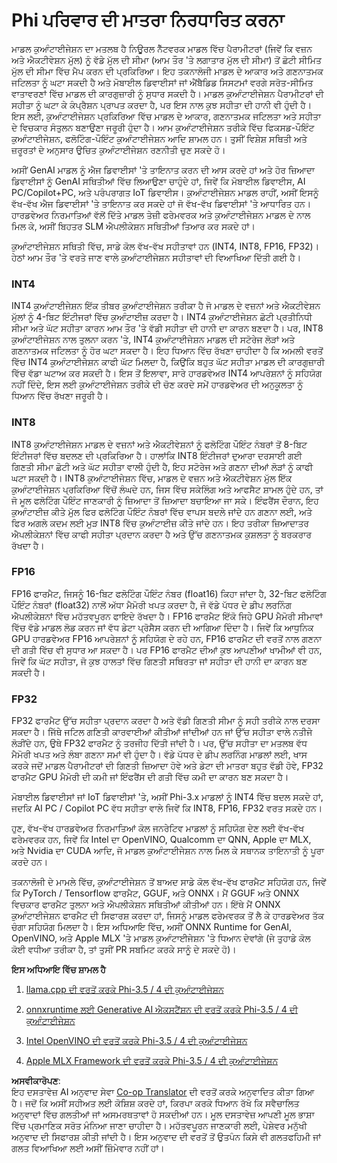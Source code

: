 <!--
CO_OP_TRANSLATOR_METADATA:
{
  "original_hash": "d658062de70b131ef4c0bff69b5fc70e",
  "translation_date": "2025-07-16T21:44:51+00:00",
  "source_file": "md/01.Introduction/04/QuantifyingPhi.md",
  "language_code": "pa"
}
-->
# **Phi ਪਰਿਵਾਰ ਦੀ ਮਾਤਰਾ ਨਿਰਧਾਰਿਤ ਕਰਨਾ**

ਮਾਡਲ ਕੁਆੰਟਾਈਜੇਸ਼ਨ ਦਾ ਮਤਲਬ ਹੈ ਨਿਊਰਲ ਨੈੱਟਵਰਕ ਮਾਡਲ ਵਿੱਚ ਪੈਰਾਮੀਟਰਾਂ (ਜਿਵੇਂ ਕਿ ਵਜ਼ਨ ਅਤੇ ਐਕਟੀਵੇਸ਼ਨ ਮੁੱਲ) ਨੂੰ ਵੱਡੇ ਮੁੱਲ ਦੀ ਸੀਮਾ (ਆਮ ਤੌਰ 'ਤੇ ਲਗਾਤਾਰ ਮੁੱਲ ਦੀ ਸੀਮਾ) ਤੋਂ ਛੋਟੀ ਸੀਮਿਤ ਮੁੱਲ ਦੀ ਸੀਮਾ ਵਿੱਚ ਮੈਪ ਕਰਨ ਦੀ ਪ੍ਰਕਿਰਿਆ। ਇਹ ਤਕਨਾਲੋਜੀ ਮਾਡਲ ਦੇ ਆਕਾਰ ਅਤੇ ਗਣਨਾਤਮਕ ਜਟਿਲਤਾ ਨੂੰ ਘਟਾ ਸਕਦੀ ਹੈ ਅਤੇ ਮੋਬਾਈਲ ਡਿਵਾਈਸਾਂ ਜਾਂ ਐਂਬੈਡਿਡ ਸਿਸਟਮਾਂ ਵਰਗੇ ਸਰੋਤ-ਸੀਮਿਤ ਵਾਤਾਵਰਣਾਂ ਵਿੱਚ ਮਾਡਲ ਦੀ ਕਾਰਗੁਜ਼ਾਰੀ ਨੂੰ ਸੁਧਾਰ ਸਕਦੀ ਹੈ। ਮਾਡਲ ਕੁਆੰਟਾਈਜੇਸ਼ਨ ਪੈਰਾਮੀਟਰਾਂ ਦੀ ਸਹੀਤਾ ਨੂੰ ਘਟਾ ਕੇ ਕੰਪ੍ਰੈਸ਼ਨ ਪ੍ਰਾਪਤ ਕਰਦਾ ਹੈ, ਪਰ ਇਸ ਨਾਲ ਕੁਝ ਸਹੀਤਾ ਦੀ ਹਾਨੀ ਵੀ ਹੁੰਦੀ ਹੈ। ਇਸ ਲਈ, ਕੁਆੰਟਾਈਜੇਸ਼ਨ ਪ੍ਰਕਿਰਿਆ ਵਿੱਚ ਮਾਡਲ ਦੇ ਆਕਾਰ, ਗਣਨਾਤਮਕ ਜਟਿਲਤਾ ਅਤੇ ਸਹੀਤਾ ਦੇ ਵਿਚਕਾਰ ਸੰਤੁਲਨ ਬਣਾਉਣਾ ਜਰੂਰੀ ਹੁੰਦਾ ਹੈ। ਆਮ ਕੁਆੰਟਾਈਜੇਸ਼ਨ ਤਰੀਕੇ ਵਿੱਚ ਫਿਕਸਡ-ਪੌਇੰਟ ਕੁਆੰਟਾਈਜੇਸ਼ਨ, ਫਲੋਟਿੰਗ-ਪੌਇੰਟ ਕੁਆੰਟਾਈਜੇਸ਼ਨ ਆਦਿ ਸ਼ਾਮਲ ਹਨ। ਤੁਸੀਂ ਵਿਸ਼ੇਸ਼ ਸਥਿਤੀ ਅਤੇ ਜ਼ਰੂਰਤਾਂ ਦੇ ਅਨੁਸਾਰ ਉਚਿਤ ਕੁਆੰਟਾਈਜੇਸ਼ਨ ਰਣਨੀਤੀ ਚੁਣ ਸਕਦੇ ਹੋ।

ਅਸੀਂ GenAI ਮਾਡਲ ਨੂੰ ਐਜ ਡਿਵਾਈਸਾਂ 'ਤੇ ਤਾਇਨਾਤ ਕਰਨ ਦੀ ਆਸ ਕਰਦੇ ਹਾਂ ਅਤੇ ਹੋਰ ਜ਼ਿਆਦਾ ਡਿਵਾਈਸਾਂ ਨੂੰ GenAI ਸਥਿਤੀਆਂ ਵਿੱਚ ਲਿਆਉਣਾ ਚਾਹੁੰਦੇ ਹਾਂ, ਜਿਵੇਂ ਕਿ ਮੋਬਾਈਲ ਡਿਵਾਈਸ, AI PC/Copilot+PC, ਅਤੇ ਪਰੰਪਰਾਗਤ IoT ਡਿਵਾਈਸ। ਕੁਆੰਟਾਈਜੇਸ਼ਨ ਮਾਡਲ ਰਾਹੀਂ, ਅਸੀਂ ਇਸਨੂੰ ਵੱਖ-ਵੱਖ ਐਜ ਡਿਵਾਈਸਾਂ 'ਤੇ ਤਾਇਨਾਤ ਕਰ ਸਕਦੇ ਹਾਂ ਜੋ ਵੱਖ-ਵੱਖ ਡਿਵਾਈਸਾਂ 'ਤੇ ਆਧਾਰਿਤ ਹਨ। ਹਾਰਡਵੇਅਰ ਨਿਰਮਾਤਿਆਂ ਵੱਲੋਂ ਦਿੱਤੇ ਮਾਡਲ ਤੇਜ਼ੀ ਫਰੇਮਵਰਕ ਅਤੇ ਕੁਆੰਟਾਈਜੇਸ਼ਨ ਮਾਡਲ ਦੇ ਨਾਲ ਮਿਲ ਕੇ, ਅਸੀਂ ਬਿਹਤਰ SLM ਐਪਲੀਕੇਸ਼ਨ ਸਥਿਤੀਆਂ ਤਿਆਰ ਕਰ ਸਕਦੇ ਹਾਂ।

ਕੁਆੰਟਾਈਜੇਸ਼ਨ ਸਥਿਤੀ ਵਿੱਚ, ਸਾਡੇ ਕੋਲ ਵੱਖ-ਵੱਖ ਸਹੀਤਾਵਾਂ ਹਨ (INT4, INT8, FP16, FP32)। ਹੇਠਾਂ ਆਮ ਤੌਰ 'ਤੇ ਵਰਤੇ ਜਾਣ ਵਾਲੇ ਕੁਆੰਟਾਈਜੇਸ਼ਨ ਸਹੀਤਾਵਾਂ ਦੀ ਵਿਆਖਿਆ ਦਿੱਤੀ ਗਈ ਹੈ।

### **INT4**

INT4 ਕੁਆੰਟਾਈਜੇਸ਼ਨ ਇੱਕ ਤੀਬਰ ਕੁਆੰਟਾਈਜੇਸ਼ਨ ਤਰੀਕਾ ਹੈ ਜੋ ਮਾਡਲ ਦੇ ਵਜ਼ਨਾਂ ਅਤੇ ਐਕਟੀਵੇਸ਼ਨ ਮੁੱਲਾਂ ਨੂੰ 4-ਬਿਟ ਇੰਟੀਜਰਾਂ ਵਿੱਚ ਕੁਆੰਟਾਈਜ਼ ਕਰਦਾ ਹੈ। INT4 ਕੁਆੰਟਾਈਜੇਸ਼ਨ ਛੋਟੀ ਪ੍ਰਤੀਨਿਧੀ ਸੀਮਾ ਅਤੇ ਘੱਟ ਸਹੀਤਾ ਕਾਰਨ ਆਮ ਤੌਰ 'ਤੇ ਵੱਡੀ ਸਹੀਤਾ ਦੀ ਹਾਨੀ ਦਾ ਕਾਰਨ ਬਣਦਾ ਹੈ। ਪਰ, INT8 ਕੁਆੰਟਾਈਜੇਸ਼ਨ ਨਾਲ ਤੁਲਨਾ ਕਰਨ 'ਤੇ, INT4 ਕੁਆੰਟਾਈਜੇਸ਼ਨ ਮਾਡਲ ਦੀ ਸਟੋਰੇਜ ਲੋੜਾਂ ਅਤੇ ਗਣਨਾਤਮਕ ਜਟਿਲਤਾ ਨੂੰ ਹੋਰ ਘਟਾ ਸਕਦਾ ਹੈ। ਇਹ ਧਿਆਨ ਵਿੱਚ ਰੱਖਣਾ ਚਾਹੀਦਾ ਹੈ ਕਿ ਅਮਲੀ ਵਰਤੋਂ ਵਿੱਚ INT4 ਕੁਆੰਟਾਈਜੇਸ਼ਨ ਕਾਫੀ ਘੱਟ ਮਿਲਦਾ ਹੈ, ਕਿਉਂਕਿ ਬਹੁਤ ਘੱਟ ਸਹੀਤਾ ਮਾਡਲ ਦੀ ਕਾਰਗੁਜ਼ਾਰੀ ਵਿੱਚ ਵੱਡਾ ਘਟਾਅ ਕਰ ਸਕਦੀ ਹੈ। ਇਸ ਤੋਂ ਇਲਾਵਾ, ਸਾਰੇ ਹਾਰਡਵੇਅਰ INT4 ਆਪਰੇਸ਼ਨਾਂ ਨੂੰ ਸਹਿਯੋਗ ਨਹੀਂ ਦਿੰਦੇ, ਇਸ ਲਈ ਕੁਆੰਟਾਈਜੇਸ਼ਨ ਤਰੀਕੇ ਦੀ ਚੋਣ ਕਰਦੇ ਸਮੇਂ ਹਾਰਡਵੇਅਰ ਦੀ ਅਨੁਕੂਲਤਾ ਨੂੰ ਧਿਆਨ ਵਿੱਚ ਰੱਖਣਾ ਜਰੂਰੀ ਹੈ।

### **INT8**

INT8 ਕੁਆੰਟਾਈਜੇਸ਼ਨ ਮਾਡਲ ਦੇ ਵਜ਼ਨਾਂ ਅਤੇ ਐਕਟੀਵੇਸ਼ਨਾਂ ਨੂੰ ਫਲੋਟਿੰਗ ਪੌਇੰਟ ਨੰਬਰਾਂ ਤੋਂ 8-ਬਿਟ ਇੰਟੀਜਰਾਂ ਵਿੱਚ ਬਦਲਣ ਦੀ ਪ੍ਰਕਿਰਿਆ ਹੈ। ਹਾਲਾਂਕਿ INT8 ਇੰਟੀਜਰਾਂ ਦੁਆਰਾ ਦਰਸਾਈ ਗਈ ਗਿਣਤੀ ਸੀਮਾ ਛੋਟੀ ਅਤੇ ਘੱਟ ਸਹੀਤਾ ਵਾਲੀ ਹੁੰਦੀ ਹੈ, ਇਹ ਸਟੋਰੇਜ ਅਤੇ ਗਣਨਾ ਦੀਆਂ ਲੋੜਾਂ ਨੂੰ ਕਾਫੀ ਘਟਾ ਸਕਦੀ ਹੈ। INT8 ਕੁਆੰਟਾਈਜੇਸ਼ਨ ਵਿੱਚ, ਮਾਡਲ ਦੇ ਵਜ਼ਨ ਅਤੇ ਐਕਟੀਵੇਸ਼ਨ ਮੁੱਲ ਇੱਕ ਕੁਆੰਟਾਈਜੇਸ਼ਨ ਪ੍ਰਕਿਰਿਆ ਵਿੱਚੋਂ ਲੰਘਦੇ ਹਨ, ਜਿਸ ਵਿੱਚ ਸਕੇਲਿੰਗ ਅਤੇ ਆਫਸੈਟ ਸ਼ਾਮਲ ਹੁੰਦੇ ਹਨ, ਤਾਂ ਜੋ ਮੂਲ ਫਲੋਟਿੰਗ ਪੌਇੰਟ ਜਾਣਕਾਰੀ ਨੂੰ ਜ਼ਿਆਦਾ ਤੋਂ ਜ਼ਿਆਦਾ ਬਚਾਇਆ ਜਾ ਸਕੇ। ਇੰਫਰੈਂਸ ਦੌਰਾਨ, ਇਹ ਕੁਆੰਟਾਈਜ਼ ਕੀਤੇ ਮੁੱਲ ਫਿਰ ਫਲੋਟਿੰਗ ਪੌਇੰਟ ਨੰਬਰਾਂ ਵਿੱਚ ਵਾਪਸ ਬਦਲੇ ਜਾਂਦੇ ਹਨ ਗਣਨਾ ਲਈ, ਅਤੇ ਫਿਰ ਅਗਲੇ ਕਦਮ ਲਈ ਮੁੜ INT8 ਵਿੱਚ ਕੁਆੰਟਾਈਜ਼ ਕੀਤੇ ਜਾਂਦੇ ਹਨ। ਇਹ ਤਰੀਕਾ ਜ਼ਿਆਦਾਤਰ ਐਪਲੀਕੇਸ਼ਨਾਂ ਵਿੱਚ ਕਾਫੀ ਸਹੀਤਾ ਪ੍ਰਦਾਨ ਕਰਦਾ ਹੈ ਅਤੇ ਉੱਚ ਗਣਨਾਤਮਕ ਕੁਸ਼ਲਤਾ ਨੂੰ ਬਰਕਰਾਰ ਰੱਖਦਾ ਹੈ।

### **FP16**

FP16 ਫਾਰਮੈਟ, ਜਿਸਨੂੰ 16-ਬਿਟ ਫਲੋਟਿੰਗ ਪੌਇੰਟ ਨੰਬਰ (float16) ਕਿਹਾ ਜਾਂਦਾ ਹੈ, 32-ਬਿਟ ਫਲੋਟਿੰਗ ਪੌਇੰਟ ਨੰਬਰਾਂ (float32) ਨਾਲੋਂ ਅੱਧਾ ਮੈਮੋਰੀ ਖਪਤ ਕਰਦਾ ਹੈ, ਜੋ ਵੱਡੇ ਪੱਧਰ ਦੇ ਡੀਪ ਲਰਨਿੰਗ ਐਪਲੀਕੇਸ਼ਨਾਂ ਵਿੱਚ ਮਹੱਤਵਪੂਰਨ ਫਾਇਦੇ ਰੱਖਦਾ ਹੈ। FP16 ਫਾਰਮੈਟ ਇੱਕੋ ਜਿਹੇ GPU ਮੈਮੋਰੀ ਸੀਮਾਵਾਂ ਵਿੱਚ ਵੱਡੇ ਮਾਡਲ ਲੋਡ ਕਰਨ ਜਾਂ ਵੱਧ ਡੇਟਾ ਪ੍ਰੋਸੈਸ ਕਰਨ ਦੀ ਆਗਿਆ ਦਿੰਦਾ ਹੈ। ਜਿਵੇਂ ਕਿ ਆਧੁਨਿਕ GPU ਹਾਰਡਵੇਅਰ FP16 ਆਪਰੇਸ਼ਨਾਂ ਨੂੰ ਸਹਿਯੋਗ ਦੇ ਰਹੇ ਹਨ, FP16 ਫਾਰਮੈਟ ਦੀ ਵਰਤੋਂ ਨਾਲ ਗਣਨਾ ਦੀ ਗਤੀ ਵਿੱਚ ਵੀ ਸੁਧਾਰ ਆ ਸਕਦਾ ਹੈ। ਪਰ FP16 ਫਾਰਮੈਟ ਦੀਆਂ ਕੁਝ ਆਪਣੀਆਂ ਖਾਮੀਆਂ ਵੀ ਹਨ, ਜਿਵੇਂ ਕਿ ਘੱਟ ਸਹੀਤਾ, ਜੋ ਕੁਝ ਹਾਲਤਾਂ ਵਿੱਚ ਗਿਣਤੀ ਸਥਿਰਤਾ ਜਾਂ ਸਹੀਤਾ ਦੀ ਹਾਨੀ ਦਾ ਕਾਰਨ ਬਣ ਸਕਦੀ ਹੈ।

### **FP32**

FP32 ਫਾਰਮੈਟ ਉੱਚ ਸਹੀਤਾ ਪ੍ਰਦਾਨ ਕਰਦਾ ਹੈ ਅਤੇ ਵੱਡੀ ਗਿਣਤੀ ਸੀਮਾ ਨੂੰ ਸਹੀ ਤਰੀਕੇ ਨਾਲ ਦਰਸਾ ਸਕਦਾ ਹੈ। ਜਿੱਥੇ ਜਟਿਲ ਗਣਿਤੀ ਕਾਰਵਾਈਆਂ ਕੀਤੀਆਂ ਜਾਂਦੀਆਂ ਹਨ ਜਾਂ ਉੱਚ ਸਹੀਤਾ ਵਾਲੇ ਨਤੀਜੇ ਲੋੜੀਂਦੇ ਹਨ, ਉਥੇ FP32 ਫਾਰਮੈਟ ਨੂੰ ਤਰਜੀਹ ਦਿੱਤੀ ਜਾਂਦੀ ਹੈ। ਪਰ, ਉੱਚ ਸਹੀਤਾ ਦਾ ਮਤਲਬ ਵੱਧ ਮੈਮੋਰੀ ਖਪਤ ਅਤੇ ਲੰਬਾ ਗਣਨਾ ਸਮਾਂ ਵੀ ਹੁੰਦਾ ਹੈ। ਵੱਡੇ ਪੱਧਰ ਦੇ ਡੀਪ ਲਰਨਿੰਗ ਮਾਡਲਾਂ ਲਈ, ਖਾਸ ਕਰਕੇ ਜਦੋਂ ਮਾਡਲ ਪੈਰਾਮੀਟਰਾਂ ਦੀ ਗਿਣਤੀ ਜ਼ਿਆਦਾ ਹੋਵੇ ਅਤੇ ਡੇਟਾ ਦੀ ਮਾਤਰਾ ਬਹੁਤ ਵੱਡੀ ਹੋਵੇ, FP32 ਫਾਰਮੈਟ GPU ਮੈਮੋਰੀ ਦੀ ਕਮੀ ਜਾਂ ਇੰਫਰੈਂਸ ਦੀ ਗਤੀ ਵਿੱਚ ਕਮੀ ਦਾ ਕਾਰਨ ਬਣ ਸਕਦਾ ਹੈ।

ਮੋਬਾਈਲ ਡਿਵਾਈਸਾਂ ਜਾਂ IoT ਡਿਵਾਈਸਾਂ 'ਤੇ, ਅਸੀਂ Phi-3.x ਮਾਡਲਾਂ ਨੂੰ INT4 ਵਿੱਚ ਬਦਲ ਸਕਦੇ ਹਾਂ, ਜਦਕਿ AI PC / Copilot PC ਵੱਧ ਸਹੀਤਾ ਵਾਲੇ ਜਿਵੇਂ ਕਿ INT8, FP16, FP32 ਵਰਤ ਸਕਦੇ ਹਨ।

ਹੁਣ, ਵੱਖ-ਵੱਖ ਹਾਰਡਵੇਅਰ ਨਿਰਮਾਤਿਆਂ ਕੋਲ ਜਨਰੇਟਿਵ ਮਾਡਲਾਂ ਨੂੰ ਸਹਿਯੋਗ ਦੇਣ ਲਈ ਵੱਖ-ਵੱਖ ਫਰੇਮਵਰਕ ਹਨ, ਜਿਵੇਂ ਕਿ Intel ਦਾ OpenVINO, Qualcomm ਦਾ QNN, Apple ਦਾ MLX, ਅਤੇ Nvidia ਦਾ CUDA ਆਦਿ, ਜੋ ਮਾਡਲ ਕੁਆੰਟਾਈਜੇਸ਼ਨ ਨਾਲ ਮਿਲ ਕੇ ਸਥਾਨਕ ਤਾਇਨਾਤੀ ਨੂੰ ਪੂਰਾ ਕਰਦੇ ਹਨ।

ਤਕਨਾਲੋਜੀ ਦੇ ਮਾਮਲੇ ਵਿੱਚ, ਕੁਆੰਟਾਈਜੇਸ਼ਨ ਤੋਂ ਬਾਅਦ ਸਾਡੇ ਕੋਲ ਵੱਖ-ਵੱਖ ਫਾਰਮੈਟ ਸਹਿਯੋਗ ਹਨ, ਜਿਵੇਂ ਕਿ PyTorch / Tensorflow ਫਾਰਮੈਟ, GGUF, ਅਤੇ ONNX। ਮੈਂ GGUF ਅਤੇ ONNX ਵਿਚਕਾਰ ਫਾਰਮੈਟ ਤੁਲਨਾ ਅਤੇ ਐਪਲੀਕੇਸ਼ਨ ਸਥਿਤੀਆਂ ਕੀਤੀਆਂ ਹਨ। ਇੱਥੇ ਮੈਂ ONNX ਕੁਆੰਟਾਈਜੇਸ਼ਨ ਫਾਰਮੈਟ ਦੀ ਸਿਫਾਰਸ਼ ਕਰਦਾ ਹਾਂ, ਜਿਸਨੂੰ ਮਾਡਲ ਫਰੇਮਵਰਕ ਤੋਂ ਲੈ ਕੇ ਹਾਰਡਵੇਅਰ ਤੱਕ ਚੰਗਾ ਸਹਿਯੋਗ ਮਿਲਦਾ ਹੈ। ਇਸ ਅਧਿਆਇ ਵਿੱਚ, ਅਸੀਂ ONNX Runtime for GenAI, OpenVINO, ਅਤੇ Apple MLX 'ਤੇ ਮਾਡਲ ਕੁਆੰਟਾਈਜੇਸ਼ਨ 'ਤੇ ਧਿਆਨ ਦੇਵਾਂਗੇ (ਜੇ ਤੁਹਾਡੇ ਕੋਲ ਕੋਈ ਵਧੀਆ ਤਰੀਕਾ ਹੈ, ਤਾਂ ਤੁਸੀਂ PR ਸਬਮਿਟ ਕਰਕੇ ਸਾਨੂੰ ਦੇ ਸਕਦੇ ਹੋ)।

**ਇਸ ਅਧਿਆਇ ਵਿੱਚ ਸ਼ਾਮਲ ਹੈ**

1. [llama.cpp ਦੀ ਵਰਤੋਂ ਕਰਕੇ Phi-3.5 / 4 ਦੀ ਕੁਆੰਟਾਈਜੇਸ਼ਨ](./UsingLlamacppQuantifyingPhi.md)

2. [onnxruntime ਲਈ Generative AI ਐਕਸਟੈਂਸ਼ਨ ਦੀ ਵਰਤੋਂ ਕਰਕੇ Phi-3.5 / 4 ਦੀ ਕੁਆੰਟਾਈਜੇਸ਼ਨ](./UsingORTGenAIQuantifyingPhi.md)

3. [Intel OpenVINO ਦੀ ਵਰਤੋਂ ਕਰਕੇ Phi-3.5 / 4 ਦੀ ਕੁਆੰਟਾਈਜੇਸ਼ਨ](./UsingIntelOpenVINOQuantifyingPhi.md)

4. [Apple MLX Framework ਦੀ ਵਰਤੋਂ ਕਰਕੇ Phi-3.5 / 4 ਦੀ ਕੁਆੰਟਾਈਜੇਸ਼ਨ](./UsingAppleMLXQuantifyingPhi.md)

**ਅਸਵੀਕਾਰੋਪਣ**:  
ਇਹ ਦਸਤਾਵੇਜ਼ AI ਅਨੁਵਾਦ ਸੇਵਾ [Co-op Translator](https://github.com/Azure/co-op-translator) ਦੀ ਵਰਤੋਂ ਕਰਕੇ ਅਨੁਵਾਦਿਤ ਕੀਤਾ ਗਿਆ ਹੈ। ਜਦੋਂ ਕਿ ਅਸੀਂ ਸਹੀਅਤ ਲਈ ਕੋਸ਼ਿਸ਼ ਕਰਦੇ ਹਾਂ, ਕਿਰਪਾ ਕਰਕੇ ਧਿਆਨ ਰੱਖੋ ਕਿ ਸਵੈਚਾਲਿਤ ਅਨੁਵਾਦਾਂ ਵਿੱਚ ਗਲਤੀਆਂ ਜਾਂ ਅਸਮਰਥਤਾਵਾਂ ਹੋ ਸਕਦੀਆਂ ਹਨ। ਮੂਲ ਦਸਤਾਵੇਜ਼ ਆਪਣੀ ਮੂਲ ਭਾਸ਼ਾ ਵਿੱਚ ਪ੍ਰਮਾਣਿਕ ਸਰੋਤ ਮੰਨਿਆ ਜਾਣਾ ਚਾਹੀਦਾ ਹੈ। ਮਹੱਤਵਪੂਰਨ ਜਾਣਕਾਰੀ ਲਈ, ਪੇਸ਼ੇਵਰ ਮਨੁੱਖੀ ਅਨੁਵਾਦ ਦੀ ਸਿਫਾਰਸ਼ ਕੀਤੀ ਜਾਂਦੀ ਹੈ। ਇਸ ਅਨੁਵਾਦ ਦੀ ਵਰਤੋਂ ਤੋਂ ਉਤਪੰਨ ਕਿਸੇ ਵੀ ਗਲਤਫਹਿਮੀ ਜਾਂ ਗਲਤ ਵਿਆਖਿਆ ਲਈ ਅਸੀਂ ਜ਼ਿੰਮੇਵਾਰ ਨਹੀਂ ਹਾਂ।